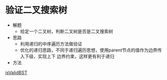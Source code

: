 # 验证二叉搜索树
- 解题
    - 给定一个二叉树，判断二叉树是否是二叉搜索树
- 思路
    - 利用递归的中序遍历方法做验证
    - 优化的递归思路，不同于递归遍历思想，使用parent节点的值作为边界传入下级，实现上下
    边界约束，这样更有利于递归
- 方法

[isValidBST](Top100/src/com/lwf/TOP100/normal/IsValidBST.java)